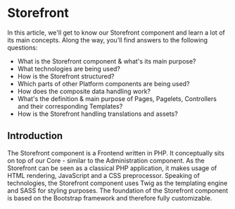 # Storefront

In this article, we'll get to know our Storefront component and learn a lot of its main concepts. Along the way, you'll
find answers to the following questions:

- What is the Storefront component & what's its main purpose?
- What technologies are being used?
- How is the Storefront structured?
- Which parts of other Platform components are being used?
- How does the composite data handling work?
- What's the definition & main purpose of Pages, Pagelets, Controllers and their corresponding Templates?
- How is the Storefront handling translations and assets?

## Introduction

The Storefront component is a Frontend written in PHP. It conceptually sits on top of our Core - similar to the
Administration component. As the Storefront can be seen as a classical PHP application, it makes usage of HTML
rendering, JavaScript and a CSS preprocessor. Speaking of technologies, the Storefront component uses Twig as the
templating engine and SASS for styling purposes. The foundation of the Storefront component is based on the Bootstrap
framework and therefore fully customizable.   
